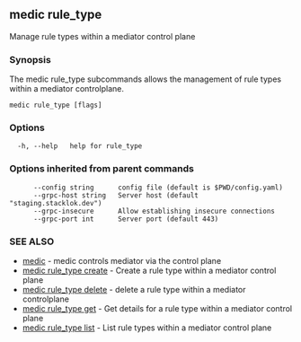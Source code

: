 ## medic rule_type

Manage rule types within a mediator control plane

### Synopsis

The medic rule_type subcommands allows the management of rule types within
a mediator controlplane.

```
medic rule_type [flags]
```

### Options

```
  -h, --help   help for rule_type
```

### Options inherited from parent commands

```
      --config string      config file (default is $PWD/config.yaml)
      --grpc-host string   Server host (default "staging.stacklok.dev")
      --grpc-insecure      Allow establishing insecure connections
      --grpc-port int      Server port (default 443)
```

### SEE ALSO

* [medic](medic.md)	 - medic controls mediator via the control plane
* [medic rule_type create](medic_rule_type_create.md)	 - Create a rule type within a mediator control plane
* [medic rule_type delete](medic_rule_type_delete.md)	 - delete a rule type within a mediator controlplane
* [medic rule_type get](medic_rule_type_get.md)	 - Get details for a rule type within a mediator control plane
* [medic rule_type list](medic_rule_type_list.md)	 - List rule types within a mediator control plane


